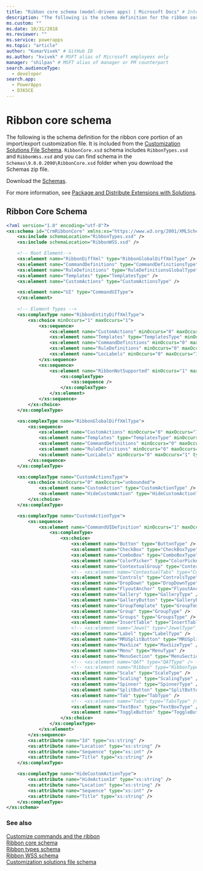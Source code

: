 ```yaml
---
title: "Ribbon core schema (model-driven apps) | Microsoft Docs" # Intent and product brand in a unique string of 43-59 chars including spaces
description: "The following is the schema definition for the ribbon core portion of an import/export customization file. It is included from the Customization Solutions File Schema." # 115-145 characters including spaces. This abstract displays in the search result.
ms.custom: ""
ms.date: 10/31/2018
ms.reviewer: ""
ms.service: powerapps
ms.topic: "article"
author: "KumarVivek" # GitHub ID
ms.author: "kvivek" # MSFT alias of Microsoft employees only
manager: "shilpas" # MSFT alias of manager or PM counterpart
search.audienceType: 
  - developer
search.app: 
  - PowerApps
  - D365CE
---
```

# Ribbon core schema

<!-- https://docs.microsoft.com/dynamics365/customer-engagement/developer/customize-dev/ribbon-core-schema -->

The following is the schema definition for the ribbon core portion of an import/export customization file. It is included from the [Customization Solutions File Schema](../data-platform/customization-solutions-file-schema.md). `RibbonCore.xsd` schema includes `RibbonTypes.xsd` and `RibbonWss.xsd` and you can find schema  in the `Schemas\9.0.0.2090\RibbonCore.xsd` folder when you download the Schemas zip file.

Download the [Schemas](https://download.microsoft.com/download/B/9/7/B97655A4-4E46-4E51-BA0A-C669106D563F/Schemas.zip).

For more information, see [Package and Distribute Extensions with Solutions](https://docs.microsoft.com/powerapps/developer/data-platform/introduction-solutions).
  
## Ribbon Core Schema  
  
```xml  
<?xml version="1.0" encoding="utf-8"?>
<xs:schema id="CrmRibbonCore" xmlns:xs="https://www.w3.org/2001/XMLSchema">
	<xs:include schemaLocation="RibbonTypes.xsd" />
	<xs:include schemaLocation="RibbonWSS.xsd" />

	<!-- Root Element-->
	<xs:element name="RibbonDiffXml" type="RibbonGlobalDiffXmlType" />
	<xs:element name="CommandDefinitions" type="CommandDefinitionsType" />
	<xs:element name="RuleDefinitions" type="RuleDefinitionsGlobalType" />
	<xs:element name="Templates" type="TemplatesType" />
	<xs:element name="CustomActions" type="CustomActionsType" />

	<xs:element name="UI" type="CommandUIType">
	</xs:element>
	
	<!-- Element Types -->
	<xs:complexType name="RibbonEntityDiffXmlType">
		<xs:choice minOccurs="1" maxOccurs="1">
			<xs:sequence>
				<xs:element name="CustomActions" minOccurs="0" maxOccurs="1" type="CustomActionsType" />
				<xs:element name="Templates" type="TemplatesType" minOccurs="0" maxOccurs="1" />
				<xs:element name="CommandDefinitions" minOccurs="0" maxOccurs="1" type="CommandDefinitionsType" />
				<xs:element name="RuleDefinitions" minOccurs="0" maxOccurs="1" type="RuleDefinitionsEntityType" />
				<xs:element name="LocLabels" minOccurs="0" maxOccurs="1" type="RibbonLocLabelsType" />
			</xs:sequence>
			<xs:sequence>
				<xs:element name="RibbonNotSupported" minOccurs="1" maxOccurs="1">
					<xs:complexType>
						<xs:sequence />
					</xs:complexType>
				</xs:element>
			</xs:sequence>
		</xs:choice>
	</xs:complexType>

	<xs:complexType name="RibbonGlobalDiffXmlType">
		<xs:sequence>
			<xs:element name="CustomActions" minOccurs="0" maxOccurs="1" type="CustomActionsType" />
			<xs:element name="Templates" type="TemplatesType" minOccurs="0" maxOccurs="1" />
			<xs:element name="CommandDefinitions" minOccurs="0" maxOccurs="1" type="CommandDefinitionsType" />
			<xs:element name="RuleDefinitions" minOccurs="0" maxOccurs="1" type="RuleDefinitionsGlobalType" />
			<xs:element name="LocLabels" minOccurs="0" maxOccurs="1" type="RibbonLocLabelsType" />
		</xs:sequence>
	</xs:complexType>

	<xs:complexType name="CustomActionsType">
		<xs:choice minOccurs="0" maxOccurs="unbounded">
			<xs:element name="CustomAction" type="CustomActionType" />
			<xs:element name="HideCustomAction" type="HideCustomActionType" />
		</xs:choice>
	</xs:complexType>

	<xs:complexType name="CustomActionType">
		<xs:sequence>
			<xs:element name="CommandUIDefinition" minOccurs="1" maxOccurs="1">
				<xs:complexType>
					<xs:choice>
						<xs:element name="Button" type="ButtonType" />
						<xs:element name="CheckBox" type="CheckBoxType" />
						<xs:element name="ComboBox" type="ComboBoxType" />
						<xs:element name="ColorPicker" type="ColorPickerType" />
						<xs:element name="ContextualGroup" type="ContextualGroupType" />
						<!-- <xs:element name="ContextualTabs" type="ContextualTabsType" /> -->
						<xs:element name="Controls" type="ControlsType" />
						<xs:element name="DropDown" type="DropDownType" />
						<xs:element name="FlyoutAnchor" type="FlyoutAnchorType" />
						<xs:element name="Gallery" type="GalleryType" />
						<xs:element name="GalleryButton" type="GalleryButtonType" />
						<xs:element name="GroupTemplate" type="GroupTemplateType" />
						<xs:element name="Group" type="GroupType" />
						<xs:element name="Groups" type="GroupsType" />
						<xs:element name="InsertTable" type="InsertTableType" />
						<!-- <xs:element name="Jewel" type="JewelType" /> -->
						<xs:element name="Label" type="LabelType" />
						<xs:element name="MRUSplitButton" type="MRUSplitButtonType" />
						<xs:element name="MaxSize" type="MaxSizeType" />
						<xs:element name="Menu" type="MenuType" />
						<xs:element name="MenuSection" type="MenuSectionType" />
						<!-- <xs:element name="QAT" type="QATType" /> -->
						<!-- <xs:element name="Ribbon" type="RibbonType" /> -->
						<xs:element name="Scale" type="ScaleType" />
						<xs:element name="Scaling" type="ScalingType" />
						<xs:element name="Spinner" type="SpinnerType" />
						<xs:element name="SplitButton" type="SplitButtonType" />
						<xs:element name="Tab" type="TabType" />
						<!-- <xs:element name="Tabs" type="TabsType" /> -->
						<xs:element name="TextBox" type="TextBoxType" />
						<xs:element name="ToggleButton" type="ToggleButtonType" />
					</xs:choice>
				</xs:complexType>
			</xs:element>
		</xs:sequence>
		<xs:attribute name="Id" type="xs:string" />
		<xs:attribute name="Location" type="xs:string" />
		<xs:attribute name="Sequence" type="xs:int" />
		<xs:attribute name="Title" type="xs:string" />
	</xs:complexType>

	<xs:complexType name="HideCustomActionType">
		<xs:attribute name="HideActionId" type="xs:string" />
		<xs:attribute name="Location" type="xs:string" />
		<xs:attribute name="Sequence" type="xs:int" />
		<xs:attribute name="Title" type="xs:string" />
	</xs:complexType>
</xs:schema>
```  
  
### See also  

 [Customize commands and the ribbon](customize-commands-ribbon.md) <br/>
 [Ribbon core schema](ribbon-core-schema.md)<br/>
 [Ribbon types schema](ribbon-types-schema.md)<br/>
 [Ribbon WSS schema](ribbon-wss-schema.md)<br/>
 [Customization solutions file schema](../data-platform/customization-solutions-file-schema.md)
